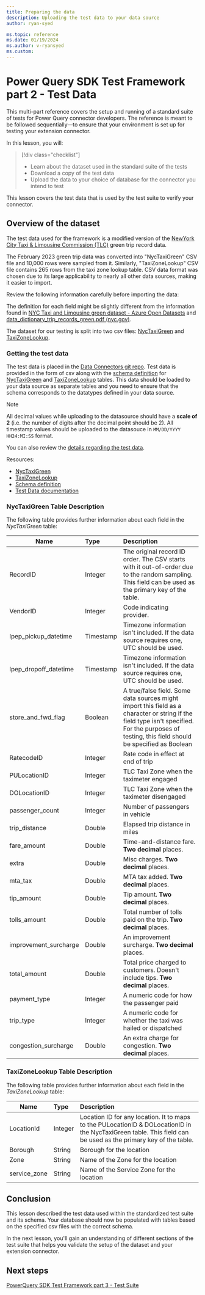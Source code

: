 ```yaml
---
title: Preparing the data
description: Uploading the test data to your data source
author: ryan-syed

ms.topic: reference
ms.date: 01/19/2024
ms.author: v-ryansyed
ms.custom:
---
```


# Power Query SDK Test Framework part 2 - Test Data

This multi-part reference covers the setup and running of a standard suite of tests for Power Query connector developers. The reference is meant to be followed sequentially—to ensure that your environment is set up for testing your extension connector.

In this lesson, you will:

> [!div class="checklist"]
>
> * Learn about the dataset used in the standard suite of the tests
> * Download a copy of the test data
> * Upload the data to your choice of database for the connector you intend to test

This lesson covers the test data that is used by the test suite to verify your connector.

## Overview of the dataset

The test data used for the framework is a modified version of the [NewYork City Taxi & Limousine Commission (TLC)](https://www.nyc.gov/site/tlc/about/tlc-trip-record-data.page) green trip record data.

The February 2023 green trip data was converted into "NycTaxiGreen" CSV file and 10,000 rows were sampled from it. Similarly, "TaxiZoneLookup" CSV file contains 265 rows from the taxi zone lookup table.
CSV data format was chosen due to its large applicability to nearly all other data sources, making it easier to import.

Review the following information carefully before importing the data:

The definition for each field might be slightly different from the information found in [NYC Taxi and Limousine green dataset - Azure Open Datasets](/azure/open-datasets/dataset-taxi-green?tabs=azureml-opendatasets) and [data_dictionary_trip_records_green.pdf (nyc.gov)](https://www.nyc.gov/assets/tlc/downloads/pdf/data_dictionary_trip_records_green.pdf).

The dataset for our testing is split into two csv files: [NycTaxiGreen](https://github.com/microsoft/DataConnectors/tree/master/testframework/data/nyc_taxi_tripdata.csv) and [TaxiZoneLookup](https://github.com/microsoft/DataConnectors/tree/master/testframework/data/taxi+_zone_lookup.csv).

### Getting the test data

The test data is placed in the [Data Connectors git repo](https://github.com/microsoft/DataConnectors/tree/master/testframework/data/). Test data is provided in the form of csv along with the [schema definition](https://github.com/microsoft/DataConnectors/tree/master/testframework/data/PQSDKTestFrameworkDataSchema.sql) for [NycTaxiGreen](https://github.com/microsoft/DataConnectors/tree/master/testframework/data/nyc_taxi_tripdata.csv) and [TaxiZoneLookup](https://github.com/microsoft/DataConnectors/tree/master/testframework/data/taxi+_zone_lookup.csv) tables. This data should be loaded to your data source as separate tables and you need to ensure that the schema corresponds to the datatypes defined in your data source.

>[!NOTE]
> All decimal values while uploading to the datasource should have a **scale of 2** (i.e. the number of digits after the decimal point should be 2).
> All timestamp values should be uploaded to the datasouce in `MM/DD/YYYY HH24:MI:SS` format.

You can also review the [details regarding the test data](https://github.com/microsoft/DataConnectors/tree/master/testframework/data/PQSDKTestData.md).

Resources:

* [NycTaxiGreen](https://github.com/microsoft/DataConnectors/tree/master/testframework/data/nyc_taxi_tripdata.csv)
* [TaxiZoneLookup](https://github.com/microsoft/DataConnectors/tree/master/testframework/data/taxi+_zone_lookup.csv)
* [Schema definition](https://github.com/microsoft/DataConnectors/tree/master/testframework/data/PQSDKTestFrameworkDataSchema.sql)
* [Test Data documentation](https://github.com/microsoft/DataConnectors/tree/master/testframework/data/PQSDKTestData.md)

### NycTaxiGreen Table Description

The following table provides further information about each field in the *NycTaxiGreen* table:

|Name                         |Type       | Description                                                                                                                                                                                              |
|-----------------------------|:----------|:---------------------------------------------------------------------------------------------------------------------------------------------------------------------------------------------------------|
| RecordID                    | Integer   | The original record ID order. The CSV starts with it out-of-order due to the random sampling. This field can be used as the primary key of the table.                                                    |
| VendorID                    | Integer   | Code indicating provider.                                                                                                                                                                                |
| lpep_pickup_datetime        | Timestamp | Timezone information isn't included. If the data source requires one, UTC should be used.                                                                                                                |
| lpep_dropoff_datetime       | Timestamp | Timezone information isn't included. If the data source requires one, UTC should be used.                                                                                                                |
| store_and_fwd_flag          | Boolean   | A true/false field. Some data sources might import this field as a character or string if the field type isn't specified. For the purposes of testing, this field should be specified as Boolean         |
| RatecodeID                  | Integer   | Rate code in effect at end of trip                                                                                                                                                                       |
| PULocationID                | Integer   | TLC Taxi Zone when the taximeter engaged                                                                                                                                                                 |
| DOLocationID                | Integer   | TLC Taxi Zone when the taximeter disengaged                                                                                                                                                              |
| passenger_count             | Integer   | Number of passengers in vehicle                                                                                                                                                                          |
| trip_distance               | Double    | Elapsed trip distance in miles                                                                                                                                                                           |
| fare_amount                 | Double    | Time-and-distance fare. **Two decimal** places.                                                                                                                                                          |
| extra                       | Double    | Misc charges. **Two decimal** places.                                                                                                                                                                    |
| mta_tax                     | Double    | MTA tax added. **Two decimal** places.                                                                                                                                                                   |
| tip_amount                  | Double    | Tip amount. **Two decimal** places.                                                                                                                                                                      |
| tolls_amount                | Double    | Total number of tolls paid on the trip. **Two decimal** places.                                                                                                                                          |
| improvement_surcharge       | Double    | An improvement surcharge. **Two decimal** places.                                                                                                                                                        |
| total_amount                | Double    | Total price charged to customers. Doesn't include tips. **Two decimal** places.                                                                                                                          |
| payment_type                | Integer   | A numeric code for how the passenger paid                                                                                                                                                                |
| trip_type                   | Integer   | A numeric code for whether the taxi was hailed or dispatched                                                                                                                                             |
| congestion_surcharge        | Double    | An extra charge for congestion. **Two decimal** places.                                                                                                                                                  |

### TaxiZoneLookup Table Description

The following table provides further information about each field in the *TaxiZoneLookup* table:

|Name          |Type     | Description                                                                                                                                                                 |
|--------------|:--------|:----------------------------------------------------------------------------------------------------------------------------------------------------------------------------|
| LocationId   | Integer | Location ID for any location. It to maps to the PULocationID & DOLocationID in the NycTaxiGreen table. This field can be used as the primary key of the table.              |
| Borough      | String  | Borough for the location                                                                                                                                                    |
| Zone         | String  | Name of the Zone for the location                                                                                                                                           |
| service_zone | String  | Name of the Service Zone for the location                                                                                                                                   |

## Conclusion

This lesson described the test data used within the standardized test suite and its schema. Your database should now be populated with tables based on the specified csv files with the correct schema.

In the next lesson, you'll gain an understanding of different sections of the test suite that helps you validate the setup of the dataset and your extension connector.

## Next steps

[PowerQuery SDK Test Framework part 3 - Test Suite](./3-tests.md)
